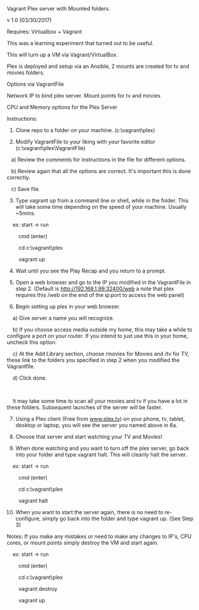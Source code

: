 Vagrant Plex server with Mounted folders.

v 1.0 (03/30/2017)

Requires: Virtualbox + Vagrant

This was a learning experiment that turned out to be useful.

This will turn up a VM via Vagrant/VirtualBox.

Plex is deployed and setup via an Ansible, 2 mounts are created for tv and movies folders.

Options via VagrantFile

Network IP to bind plex server.
Mount points for tv and movies

CPU and Memory options for the Plex Server

Instructions:

1) Clone repo to a folder on your machine. (c:\vagrant\plex)

2) Modify VagrantFile to your liking with your favorite editor (c:\vagrant\plex\VagrantFile)

   a) Review the comments for instructions in the file for different options.

   b) Review again that all the options are correct. It's important this is done correctly.

   c) Save file.

3) Type vagrant up from a command line or shell, while in the folder. This will take some time depending on the speed of your machine. Usually ~5mins.

    ex: start -&gt; run

        cmd (enter)

        cd c:\vagrant\plex

        vagrant up

4) Wait until you see the Play Recap and you return to a prompt.

5) Open a web browser and go to the IP you modified in the VagrantFile in step 2. (Default is http://192.168.1.99:32400/web a note that plex requires this /web on the end of the ip:port to access the web panel)

6) Begin setting up plex in your web browser.

    a) Give server a name you will recognize.

    b) If you choose access media outside my home, this may take a while to configure a port on your router. If you intend to just use this in your home, uncheck this option.

    c) At the Add Library section, choose /movies for Movies and /tv for TV, these link to the folders you specified in step 2 when you modified the Vagrantfile. 

    d) Click done.

    

    It may take some time to scan all your movies and tv if you have a lot in these folders. Subsequent launches of the server will be faster.

7) Using a Plex client (Free from www.plex.tv) on your phone, tv, tablet, desktop or laptop, you will see the server you named above in 6a.

8) Choose that server and start watching your TV and Movies!

9) When done watching and you want to turn off the plex server, go back into your folder and type vagrant halt. This will cleanly halt the server.

    ex: start -&gt; run

        cmd (enter)

        cd c:\vagrant\plex

        vagrant halt

10) When you want to start the server again, there is no need to re-configure, simply go back into the folder and type vagrant up. (See Step 3)

Notes: If you make any mistakes or need to make any changes to IP's, CPU cores, or mount points simply destroy the VM and start again.

    ex: start -&gt; run

        cmd (enter)

        cd c:\vagrant\plex

        vagrant destroy

        vagrant up
